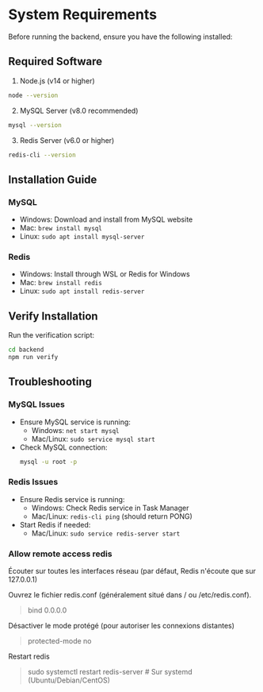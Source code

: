 # System Requirements

Before running the backend, ensure you have the following installed:

## Required Software

1. Node.js (v14 or higher)
```bash
node --version
```

2. MySQL Server (v8.0 recommended)
```bash
mysql --version
```

3. Redis Server (v6.0 or higher)
```bash
redis-cli --version
```

## Installation Guide

### MySQL
- Windows: Download and install from MySQL website
- Mac: `brew install mysql`
- Linux: `sudo apt install mysql-server`

### Redis
- Windows: Install through WSL or Redis for Windows
- Mac: `brew install redis`
- Linux: `sudo apt install redis-server`

## Verify Installation

Run the verification script:
```bash
cd backend
npm run verify
```

## Troubleshooting

### MySQL Issues
- Ensure MySQL service is running:
  - Windows: `net start mysql`
  - Mac/Linux: `sudo service mysql start`
- Check MySQL connection:
  ```bash
  mysql -u root -p
  ```

### Redis Issues
- Ensure Redis service is running:
  - Windows: Check Redis service in Task Manager
  - Mac/Linux: `redis-cli ping` (should return PONG)
- Start Redis if needed:
  - Mac/Linux: `sudo service redis-server start`

### Allow remote access redis

Écouter sur toutes les interfaces réseau (par défaut, Redis n'écoute que sur 127.0.0.1)

Ouvrez le fichier redis.conf (généralement situé dans /  ou /etc/redis.conf).

> bind 0.0.0.0

Désactiver le mode protégé (pour autoriser les connexions distantes)

> protected-mode no


Restart redis

> sudo systemctl restart redis-server  # Sur systemd (Ubuntu/Debian/CentOS)